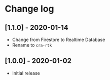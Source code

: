 # Change log

## [1.1.0] - 2020-01-14

- Change from Firestore to Realtime Database
- Rename to `cra-rtk`

## [1.0.0] - 2020-01-02

- Initial release
